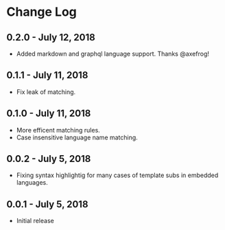 # Change Log

## 0.2.0 - July 12, 2018
- Added markdown and graphql language support. Thanks @axefrog!

## 0.1.1 - July 11, 2018
- Fix leak of matching.

## 0.1.0 - July 11, 2018
- More efficent matching rules.
- Case insensitive language name matching.

## 0.0.2 - July 5, 2018
- Fixing syntax highlightig for many cases of template subs in embedded languages.

## 0.0.1 - July 5, 2018
- Initial release